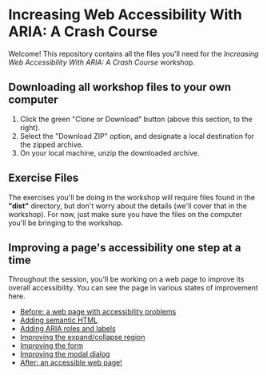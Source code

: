 # Increasing Web Accessibility With ARIA: A Crash Course

Welcome! This repository contains all the files you'll need for the *Increasing Web Accessibility With ARIA: A Crash Course* workshop.

## Downloading all workshop files to your own computer
1. Click the green "Clone or Download" button (above this section, to the right).
2. Select the "Download ZIP" option, and designate a local destination for the zipped archive.
3. On your local machine, unzip the downloaded archive.

## Exercise Files
The exercises you'll be doing in the workshop will require files found in the **"dist"** directory, but don't worry about the details (we'll cover that in the workshop). For now, just make sure you have the files on the computer you'll be bringing to the workshop.

## Improving a page's accessibility one step at a time 
Throughout the session, you'll be working on a web page to improve its overall accessibility. You can see the page in various states of improvement here. 
* <a href="dist/before-any-changes/">Before: a web page with accessibility problems</a>
* <a href="dist/Exercise-1-Semantic-HTML/semantics-after.html">Adding semantic HTML</a>
* <a href="dist/Exercise-2-Landmark-Roles-Labeling/landmark-after.html">Adding ARIA roles and labels</a>
* <a href="dist/Exercise-3-Showing-Hiding-Content/show-hide-after.html">Improving the expand/collapse region</a>
* <a href="dist/Exercise-4-Forms/forms-after.html">Improving the form</a>
* <a href="dist/Exercise-5-Modal-Dialogs/modal-1-after.html">Improving the modal dialog</a>
* <a href="dist/after-all-changes/">After: an accessible web page!</a>
